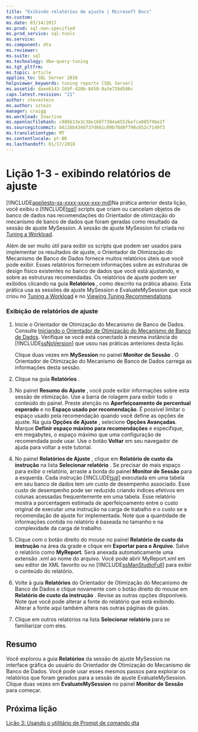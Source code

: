 ```yaml
---
title: "Exibindo relatórios de ajuste | Microsoft Docs"
ms.custom: 
ms.date: 03/14/2017
ms.prod: sql-non-specified
ms.prod_service: sql-tools
ms.service: 
ms.component: dta
ms.reviewer: 
ms.suite: sql
ms.technology: dbe-query-tuning
ms.tgt_pltfrm: 
ms.topic: article
applies_to: SQL Server 2016
helpviewer_keywords: tuning reports [SQL Server]
ms.assetid: daee6143-269f-428b-8458-9a3e726d586c
caps.latest.revision: "21"
author: stevestein
ms.author: sstein
manager: craigg
ms.workload: Inactive
ms.openlocfilehash: c986b13e3c38e168f7384a6552befca085f9be2f
ms.sourcegitcommit: b6116b434d737d661c09b78d0f798c652cf149f3
ms.translationtype: MT
ms.contentlocale: pt-BR
ms.lasthandoff: 01/17/2018
---
```

# <a name="lesson-1-3---viewing-tuning-reports"></a>Lição 1-3 - exibindo relatórios de ajuste
[!INCLUDE[appliesto-ss-xxxx-xxxx-xxx-md](../../includes/appliesto-ss-xxxx-xxxx-xxx-md.md)]Na prática anterior desta lição, você exibiu o [!INCLUDE[tsql](../../includes/tsql-md.md)] scripts que criam ou cancelam objetos de banco de dados nas recomendações do Orientador de otimização do mecanismo de banco de dados que foram geradas como resultado da sessão de ajuste MySession. A sessão de ajuste MySession foi criada no [Tuning a Workload](../../tools/dta/lesson-1-1-tuning-a-workload.md).  
  
Além de ser muito útil para exibir os scripts que podem ser usados para implementar os resultados de ajuste, o Orientador de Otimização do Mecanismo de Banco de Dados fornece muitos relatórios úteis que você pode exibir. Esses relatórios fornecem informações sobre as estruturas de design físico existentes no banco de dados que você está ajustando, e sobre as estruturas recomendadas. Os relatórios de ajuste podem ser exibidos clicando na guia **Relatórios** , como descrito na prática abaixo. Esta prática usa as sessões de ajuste MySession e EvaluateMySession que você criou no [Tuning a Workload](../../tools/dta/lesson-1-1-tuning-a-workload.md) e no [Viewing Tuning Recommendations](../../tools/dta/lesson-1-2-viewing-tuning-recommendations.md).  
  
### <a name="view-tuning-reports"></a>Exibição de relatórios de ajuste  
  
1.  Inicie o Orientador de Otimização do Mecanismo de Banco de Dados. Consulte [Iniciando o Orientador de Otimização do Mecanismo de Banco de Dados](../../tools/dta/lesson-1-1-launching-database-engine-tuning-advisor.md). Verifique se você está conectado à mesma instância do [!INCLUDE[ssNoVersion](../../includes/ssnoversion-md.md)] que usou nas práticas anteriores desta lição.  
  
    Clique duas vezes em **MySession** no painel **Monitor de Sessão** . O Orientador de Otimização do Mecanismo de Banco de Dados carrega as informações desta sessão.  
  
2.  Clique na guia **Relatórios** .  
  
3.  No painel **Resumo do Ajuste** , você pode exibir informações sobre esta sessão de otimização. Use a barra de rolagem para exibir todo o conteúdo do painel. Preste atenção no **Aperfeiçoamento de percentual esperado** e no **Espaço usado por recomendação**. É possível limitar o espaço usado pela recomendação quando você define as opções de ajuste. Na guia **Opções de Ajuste** , selecione **Opções Avançadas**. Marque **Definir espaço máximo para recomendações** e especifique, em megabytes, o espaço máximo que uma configuração de recomendada pode usar. Use o botão **Voltar** em seu navegador de ajuda para voltar a este tutorial.  
  
4.  No painel **Relatórios de Ajuste** , clique em **Relatório de custo da instrução** na lista **Selecionar relatório** . Se precisar de mais espaço para exibir o relatório, arraste a borda do painel **Monitor de Sessão** para a esquerda. Cada instrução [!INCLUDE[tsql](../../includes/tsql-md.md)] executada em uma tabela em seu banco de dados tem um custo de desempenho associado. Esse custo de desempenho pode ser reduzido criando índices efetivos em colunas acessadas frequentemente em uma tabela. Esse relatório mostra a porcentagem estimada de aperfeiçoamento entre o custo original de executar uma instrução na carga de trabalho e o custo se a recomendação de ajuste for implementada. Note que a quantidade de informações contida no relatório é baseada no tamanho e na complexidade da carga de trabalho.  
  
5.  Clique com o botão direito do mouse no painel **Relatório de custo da instrução** na área da grade e clique em **Exportar para o Arquivo**. Salve o relatório como **MyReport**. Será anexada automaticamente uma extensão .xml ao nome do arquivo. Você pode abrir MyReport.xml em seu editor de XML favorito ou no [!INCLUDE[ssManStudioFull](../../includes/ssmanstudiofull-md.md)] para exibir o conteúdo do relatório.  
  
6.  Volte à guia **Relatórios** do Orientador de Otimização do Mecanismo de Banco de Dados e clique novamente com o botão direito do mouse em **Relatório de custo da instrução** . Revise as outras opções disponíveis. Note que você pode alterar a fonte do relatório que está exibindo. Alterar a fonte aqui também altera nas outras páginas de guias.  
  
7.  Clique em outros relatórios na lista **Selecionar relatório** para se familiarizar com eles.  
  
## <a name="summary"></a>Resumo  
Você explorou a guia **Relatórios** da sessão de ajuste MySession na interface gráfica do usuário do Orientador de Otimização do Mecanismo de Banco de Dados. Você pode usar esses mesmos passos para explorar os relatórios que foram gerados para a sessão de ajuste EvaluateMySession. Clique duas vezes em **EvaluateMySession** no painel **Monitor de Sessão** para começar.  
  
## <a name="next-lesson"></a>Próxima lição  
[Lição 3: Usando o utilitário de Prompt de comando dta](../../tools/dta/lesson-3-using-the-dta-command-prompt-utility.md)  
  
  
  
